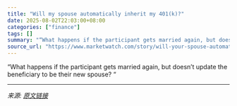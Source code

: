 ```yaml
---
title: "Will my spouse automatically inherit my 401(k)?"
date: 2025-08-02T22:03:00+08:00
categories: ["finance"]
tags: []
summary: "“What happens if the participant gets married again, but doesn’t update the beneficiary to be their new spouse? “"
source_url: "https://www.marketwatch.com/story/will-your-spouse-automatically-inherit-your-401-k-59ac8126?mod=mw_rss_topstories"
---
```


“What happens if the participant gets married again, but doesn’t update the beneficiary to be their new spouse? “

---

*来源: [原文链接](https://www.marketwatch.com/story/will-your-spouse-automatically-inherit-your-401-k-59ac8126?mod=mw_rss_topstories)*
